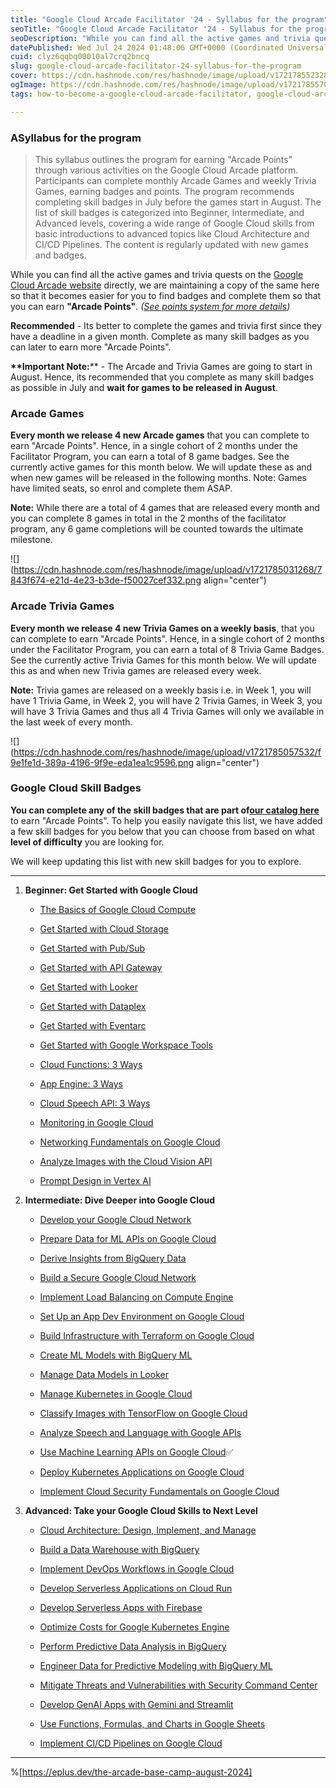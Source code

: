 ```yaml
---
title: "Google Cloud Arcade Facilitator '24 - Syllabus for the program"
seoTitle: "Google Cloud Arcade Facilitator '24 - Syllabus for the program"
seoDescription: "While you can find all the active games and trivia quests on the Google Cloud Arcade website directly, we are maintaining a copy of the same here so that it"
datePublished: Wed Jul 24 2024 01:48:06 GMT+0000 (Coordinated Universal Time)
cuid: clyz6qqbq00010al7crq2bncq
slug: google-cloud-arcade-facilitator-24-syllabus-for-the-program
cover: https://cdn.hashnode.com/res/hashnode/image/upload/v1721785523288/49d5aa52-7055-49ab-8742-e252c8156a61.png
ogImage: https://cdn.hashnode.com/res/hashnode/image/upload/v1721785570661/e0fa65ca-b4e2-442e-b3b3-818d1e97e9cf.png
tags: how-to-become-a-google-cloud-arcade-facilitator, google-cloud-arcade-facilitator-24, google-cloud-arcade-facilitator, syllabus-for-the-program

---
```


### **ASyllabus for the program**

> This syllabus outlines the program for earning "Arcade Points" through various activities on the Google Cloud Arcade platform. Participants can complete monthly Arcade Games and weekly Trivia Games, earning badges and points. The program recommends completing skill badges in July before the games start in August. The list of skill badges is categorized into Beginner, Intermediate, and Advanced levels, covering a wide range of Google Cloud skills from basic introductions to advanced topics like Cloud Architecture and CI/CD Pipelines. The content is regularly updated with new games and badges.

While you can find all the active games and trivia quests on the [Google Cloud Arcade website](https://go.cloudskillsboost.google/arcade?utm_source=gcaf-site&utm_medium=website&utm_campaign=arcade-facilitator24) directly, we are maintaining a copy of the same here so that it becomes easier for you to find badges and complete them so that you can earn **"Arcade Points"**. *(*[*See points system for more details*](https://rsvp.withgoogle.com/events/arcade-facilitator/points-system)*)*

**Recommended** - Its better to complete the games and trivia first since they have a deadline in a given month. Complete as many skill badges as you can later to earn more "Arcade Points".

**\*\*Important Note:**\*\* - The Arcade and Trivia Games are going to start in August. Hence, its recommended that you complete as many skill badges as possible in July and **wait for games to be released in August**.

### Arcade Games

**Every month we release 4 new Arcade games** that you can complete to earn "Arcade Points". Hence, in a single cohort of 2 months under the Facilitator Program, you can earn a total of 8 game badges. See the currently active games for this month below. We will update these as and when new games will be released in the following months. Note: Games have limited seats, so enrol and complete them ASAP.

**Note:** While there are a total of 4 games that are released every month and you can complete 8 games in total in the 2 months of the facilitator program, any 6 game completions will be counted towards the ultimate milestone.

![](https://cdn.hashnode.com/res/hashnode/image/upload/v1721785031268/7843f674-e21d-4e23-b3de-f50027cef332.png align="center")

### Arcade Trivia Games

**Every month we release 4 new Trivia Games on a weekly basis**, that you can complete to earn "Arcade Points". Hence, in a single cohort of 2 months under the Facilitator Program, you can earn a total of 8 Trivia Game Badges. See the currently active Trivia Games for this month below. We will update this as and when new Trivia games are released every week.

**Note:** Trivia games are released on a weekly basis i.e. in Week 1, you will have 1 Trivia Game, in Week 2, you will have 2 Trivia Games, in Week 3, you will have 3 Trivia Games and thus all 4 Trivia Games will only we available in the last week of every month.

![](https://cdn.hashnode.com/res/hashnode/image/upload/v1721785057532/f9e1fe1d-389a-4196-9f9e-eda1ea1c9596.png align="center")

### Google Cloud Skill Badges

**You can complete any of the skill badges that are part of**[**our catalog here**](https://www.cloudskillsboost.google/catalog?keywords=&locale=&skill-badge%5B%5D=skill-badge&format%5B%5D=any&language%5B%5D=any) to earn "Arcade Points". To help you easily navigate this list, we have added a few skill badges for you below that you can choose from based on what **level of difficulty** you are looking for.

We will keep updating this list with new skill badges for you to explore.

---

1. **Beginner: Get Started with Google Cloud**
    
    * [The Basics of Google Cloud Compute](https://www.cloudskillsboost.google/course_templates/754?utm_source=gcaf-site&utm_medium=website&utm_campaign=arcade-facilitator24)
        
    * [Get Started with Cloud Storage](https://www.cloudskillsboost.google/course_templates/725?utm_source=gcaf-site&utm_medium=website&utm_campaign=arcade-facilitator24)
        
    * [Get Started with Pub/Sub](https://www.cloudskillsboost.google/course_templates/728?utm_source=gcaf-site&utm_medium=website&utm_campaign=arcade-facilitator24)
        
    * [Get Started with API Gateway](https://www.cloudskillsboost.google/course_templates/662?utm_source=gcaf-site&utm_medium=website&utm_campaign=arcade-facilitator24)
        
    * [Get Started with Looker](https://www.cloudskillsboost.google/course_templates/647?utm_source=gcaf-site&utm_medium=website&utm_campaign=arcade-facilitator24)
        
    * [Get Started with Dataplex](https://www.cloudskillsboost.google/course_templates/726?utm_source=gcaf-site&utm_medium=website&utm_campaign=arcade-facilitator24)
        
    * [Get Started with Eventarc](https://www.cloudskillsboost.google/course_templates/727?utm_source=gcaf-site&utm_medium=website&utm_campaign=arcade-facilitator24)
        
    * [Get Started with Google Workspace Tools](https://www.cloudskillsboost.google/course_templates/676?utm_source=gcaf-site&utm_medium=website&utm_campaign=arcade-facilitator24)
        
    * [Cloud Functions: 3 Ways](https://www.cloudskillsboost.google/course_templates/696?utm_source=gcaf-site&utm_medium=website&utm_campaign=arcade-facilitator24)
        
    * [App Engine: 3 Ways](https://www.cloudskillsboost.google/course_templates/671?utm_source=gcaf-site&utm_medium=website&utm_campaign=arcade-facilitator24)
        
    * [Cloud Speech API: 3 Ways](https://www.cloudskillsboost.google/course_templates/700?utm_source=gcaf-site&utm_medium=website&utm_campaign=arcade-facilitator24)
        
    * [Monitoring in Google Cloud](https://www.cloudskillsboost.google/course_templates/747?utm_source=gcaf-site&utm_medium=website&utm_campaign=arcade-facilitator24)
        
    * [Networking Fundamentals on Google Cloud](https://www.cloudskillsboost.google/course_templates/748?utm_source=gcaf-site&utm_medium=website&utm_campaign=arcade-facilitator24)
        
    * [Analyze Images with the Cloud Vision API](https://www.cloudskillsboost.google/course_templates/633)
        
    * [Prompt Design in Vertex AI](https://www.cloudskillsboost.google/course_templates/976?utm_source=gcaf-site&utm_medium=website&utm_campaign=arcade-facilitator24)
        
2. **Intermediate: Dive Deeper into Google Cloud**
    
    * [Develop your Google Cloud Network](https://www.cloudskillsboost.google/course_templates/625?utm_source=gcaf-site&utm_medium=website&utm_campaign=arcade-facilitator24)
        
    * [Prepare Data for ML APIs on Google Cloud](https://www.cloudskillsboost.google/course_templates/631?utm_source=gcaf-site&utm_medium=website&utm_campaign=arcade-facilitator24)
        
    * [Derive Insights from BigQuery Data](https://www.cloudskillsboost.google/course_templates/623?utm_source=gcaf-site&utm_medium=website&utm_campaign=arcade-facilitator24)
        
    * [Build a Secure Google Cloud Network](https://www.cloudskillsboost.google/course_templates/654?utm_source=gcaf-site&utm_medium=website&utm_campaign=arcade-facilitator24)
        
    * [Implement Load Balancing on Compute Engine](https://www.cloudskillsboost.google/course_templates/648?utm_source=gcaf-site&utm_medium=website&utm_campaign=arcade-facilitator24)
        
    * [Set Up an App Dev Environment on Google Cloud](https://www.cloudskillsboost.google/course_templates/637?utm_source=gcaf-site&utm_medium=website&utm_campaign=arcade-facilitator24)
        
    * [Build Infrastructure with Terraform on Google Cloud](https://www.cloudskillsboost.google/course_templates/636?utm_source=gcaf-site&utm_medium=website&utm_campaign=arcade-facilitator24)
        
    * [Create ML Models with BigQuery ML](https://www.cloudskillsboost.google/course_templates/626?utm_source=gcaf-site&utm_medium=website&utm_campaign=arcade-facilitator24)
        
    * [Manage Data Models in Looker](https://www.cloudskillsboost.google/course_templates/651?utm_source=gcaf-site&utm_medium=website&utm_campaign=arcade-facilitator24)
        
    * [Manage Kubernetes in Google Cloud](https://www.cloudskillsboost.google/course_templates/783?utm_source=gcaf-site&utm_medium=website&utm_campaign=arcade-facilitator24)
        
    * [Classify Images with TensorFlow on Google Cloud](https://www.cloudskillsboost.google/course_templates/646?utm_source=gcaf-site&utm_medium=website&utm_campaign=arcade-facilitator24)
        
    * [Analyze Speech and Language with Google APIs](https://www.cloudskillsboost.google/course_templates/634?utm_source=gcaf-site&utm_medium=website&utm_campaign=arcade-facilitator24)
        
    * [Use Machine Learning APIs on Google Cloud](https://www.cloudskillsboost.google/course_templates/630?utm_source=gcaf-site&utm_medium=website&utm_campaign=arcade-facilitator24)✅
        
    * [Deploy Kubernetes Applications on Google Cloud](https://www.cloudskillsboost.google/course_templates/663?utm_source=gcaf-site&utm_medium=website&utm_campaign=arcade-facilitator24)
        
    * [Implement Cloud Security Fundamentals on Google Cloud](https://www.cloudskillsboost.google/course_templates/645?utm_source=gcaf-site&utm_medium=website&utm_campaign=arcade-facilitator24)
        
3. **Advanced: Take your Google Cloud Skills to Next Level**
    
    * [Cloud Architecture: Design, Implement, and Manage](https://www.cloudskillsboost.google/course_templates/640?utm_source=gcaf-site&utm_medium=website&utm_campaign=arcade-facilitator24)
        
    * [Build a Data Warehouse with BigQuery](https://www.cloudskillsboost.google/course_templates/624?utm_source=gcaf-site&utm_medium=website&utm_campaign=arcade-facilitator24)
        
    * [Implement DevOps Workflows in Google Cloud](https://www.cloudskillsboost.google/course_templates/716?utm_source=gcaf-site&utm_medium=website&utm_campaign=arcade-facilitator24)
        
    * [Develop Serverless Applications on Cloud Run](https://www.cloudskillsboost.google/course_templates/741?utm_source=gcaf-site&utm_medium=website&utm_campaign=arcade-facilitator24)
        
    * [Develop Serverless Apps with Firebase](https://www.cloudskillsboost.google/course_templates/649?utm_source=gcaf-site&utm_medium=website&utm_campaign=arcade-facilitator24)
        
    * [Optimize Costs for Google Kubernetes Engine](https://www.cloudskillsboost.google/course_templates/655?utm_source=gcaf-site&utm_medium=website&utm_campaign=arcade-facilitator24)
        
    * [Perform Predictive Data Analysis in BigQuery](https://www.cloudskillsboost.google/course_templates/656?utm_source=gcaf-site&utm_medium=website&utm_campaign=arcade-facilitator24)
        
    * [Engineer Data for Predictive Modeling with BigQuery ML](https://www.cloudskillsboost.google/course_templates/627?utm_source=gcaf-site&utm_medium=website&utm_campaign=arcade-facilitator24)
        
    * [Mitigate Threats and Vulnerabilities with Security Command Center](https://www.cloudskillsboost.google/course_templates/759?utm_source=gcaf-site&utm_medium=website&utm_campaign=arcade-facilitator24)
        
    * [Develop GenAI Apps with Gemini and Streamlit](https://www.cloudskillsboost.google/course_templates/978?utm_source=gcaf-site&utm_medium=website&utm_campaign=arcade-facilitator24)
        
    * [Use Functions, Formulas, and Charts in Google Sheets](https://www.cloudskillsboost.google/course_templates/776?utm_source=gcaf-site&utm_medium=website&utm_campaign=arcade-facilitator24)
        
    * [Implement CI/CD Pipelines on Google Cloud](https://www.cloudskillsboost.google/course_templates/691?utm_source=gcaf-site&utm_medium=website&utm_campaign=arcade-facilitator24)
        

---

%[https://eplus.dev/the-arcade-base-camp-august-2024]